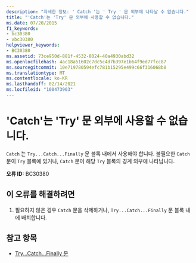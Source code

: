 ```yaml
---
description: "자세한 정보: ' Catch '는 ' Try ' 문 외부에 나타날 수 없습니다."
title: "'Catch'는 'Try' 문 외부에 사용할 수 없습니다."
ms.date: 07/20/2015
f1_keywords:
- bc30380
- vbc30380
helpviewer_keywords:
- BC30380
ms.assetid: 73ce950d-881f-4532-8024-40a4930abd32
ms.openlocfilehash: 4ac18a51602c7dc5c4d7b397e1b64f9ed77fcc87
ms.sourcegitcommit: 10e719780594efc781b15295e499c66f316068b8
ms.translationtype: MT
ms.contentlocale: ko-KR
ms.lasthandoff: 02/14/2021
ms.locfileid: "100473903"
---
```

# <a name="catch-cannot-appear-outside-a-try-statement"></a>'Catch'는 'Try' 문 외부에 사용할 수 없습니다.

`Catch` 는 `Try...Catch...Finally` 문 블록 내에서 사용해야 합니다. 불필요한 `Catch` 문이 `Try` 블록에 있거나, `Catch` 문이 해당 `Try` 블록의 경계 외부에 나타납니다.  
  
 **오류 ID:** BC30380  
  
## <a name="to-correct-this-error"></a>이 오류를 해결하려면  
  
1. 필요하지 않은 경우 `Catch` 문을 삭제하거나, `Try...Catch...Finally` 문 블록 내에 배치합니다.  
  
## <a name="see-also"></a>참고 항목

- [Try...Catch...Finally 문](../language-reference/statements/try-catch-finally-statement.md)

